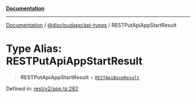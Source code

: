 [**Documentation**](../../../README.md)

***

[Documentation](../../../packages.md) / [@discloudapp/api-types](../README.md) / RESTPutApiAppStartResult

# Type Alias: RESTPutApiAppStartResult

> **RESTPutApiAppStartResult** = [`RESTApiBaseResult`](../interfaces/RESTApiBaseResult.md)

Defined in: [rest/v2/app.ts:282](https://github.com/discloud/discloud.app/blob/5b4e3fe9c701f0b4f5ffa4246f463403d1e47fa1/packages/api-types/rest/v2/app.ts#L282)
